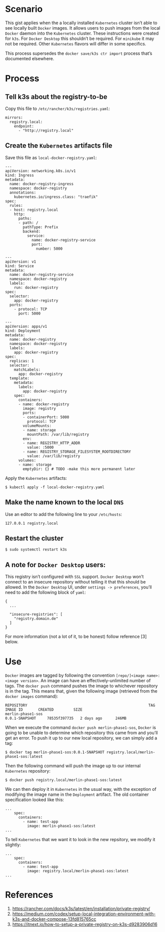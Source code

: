 

# Scenario

This gist applies when the a locally installed `Kubernetes` cluster isn&rsquo;t able to
see locally built `Docker` images. It allows users to push images from the local
`Docker` daemon into the `Kubernetes` cluster. These instructions were created for
`k3s`. For `Docker Desktop` this shouldn&rsquo;t be required. For `minikube` it may not be
required. Other `Kubernetes` flavors will differ in some specifics.

This process supersedes the `docker save/k3s ctr import` process that&rsquo;s documented
elsewhere.


# Process


## Tell k3s about the registry-to-be

Copy this file to `/etc/rancher/k3s/registries.yaml`:

    mirrors:
      registry.local:
        endpoint:
          - "http://registry.local"


## Create the `Kubernetes` artifacts file

Save this file as `local-docker-registry.yaml`:

    ---
    apiVersion: networking.k8s.io/v1
    kind: Ingress
    metadata:
      name: docker-registry-ingress
      namespace: docker-registry
      annotations:
        kubernetes.io/ingress.class: "traefik"
    spec:
      rules:
      - host: registry.local
        http:
          paths:
          - path: /
            pathType: Prefix
            backend:
              service:
                name: docker-registry-service
                port:
                  number: 5000
    
    ---
    apiVersion: v1
    kind: Service
    metadata:
      name: docker-registry-service
      namespace: docker-registry
      labels:
        run: docker-registry
    spec:
      selector:
        app: docker-registry
      ports:
        - protocol: TCP
          port: 5000
    
    ---
    apiVersion: apps/v1
    kind: Deployment
    metadata:
      name: docker-registry
      namespace: docker-registry
      labels:
        app: docker-registry
    spec:
      replicas: 1
      selector:
        matchLabels:
          app: docker-registry
      template:
        metadata:
          labels:
            app: docker-registry
        spec:
          containers:
          - name: docker-registry
            image: registry
            ports:
            - containerPort: 5000
              protocol: TCP
            volumeMounts:
            - name: storage
              mountPath: /var/lib/registry
            env:
            - name: REGISTRY_HTTP_ADDR
              value: :5000
            - name: REGISTRY_STORAGE_FILESYSTEM_ROOTDIRECTORY
              value: /var/lib/registry
          volumes:
          - name: storage
            emptyDir: {} # TODO -make this more permanent later

Apply the `Kubernetes` artifacts:

    $ kubectl apply -f local-docker-registry.yaml


## Make the name known to the local `DNS`

Use an editor to add the following line to your `/etc/hosts`:

    127.0.0.1 registry.local


## Restart the cluster

    $ sudo systemctl restart k3s


## A note for `Docker Desktop` users:

This registry isn&rsquo;t configured with `SSL` support. `Docker Desktop` won&rsquo;t connect to
an insecure repository without telling it that this should be allowed. In the
`Docker Desktop` UI, under `settings -> preferences`, you&rsquo;ll need to add the
following block of `yaml`:

    {
      ...
    
      "insecure-registries": [
        "registry.domain.de"
      ]
    }

For more information (not a lot of it, to be honest) follow reference [3] below.


# Use

`Docker` images are tagged by following the convention `[repo/]<image name>:<image
version>`. An image can have an effectively-unlimited number of tags. The `docker
push` command pushes the image to whichever repository is in the tag. This means
that, given the following image (retrieved from the `docker images` command):

    REPOSITORY                                                       TAG                IMAGE ID       CREATED         SIZE
    merlin-phase1-sos                                                0.0.1-SNAPSHOT     78535f397735   2 days ago      246MB

When we execute the command `docker push merlin-phase1-sos`, `Docker` is going to be
unable to determine which repository this came from and you&rsquo;ll get an error. To
push it up to our new local repository, we can simply add a tag:

    $ docker tag merlin-phase1-sos:0.0.1-SNAPSHOT registry.local/merlin-phase1-sos:latest

Then the following command will push the image up to our internal `Kubernetes`
repository:

    $ docker push registry.local/merlin-phase1-sos:latest

We can then deploy it in `Kubernetes` in the usual way, with the exception of
modifying the image name in the `Deployment` artifact. The old container
specification looked like this:

    ...
        spec:
          containers:
            - name: test-app
              image: merlin-phase1-sos:latest
    ...

To tell `Kubernetes` that we want it to look in the new repsitory, we modify it
slightly:

    ...
        spec:
          containers:
            - name: test-app
              image: registry.local/merlin-phase1-sos:latest
    ...


# References

1.  <https://rancher.com/docs/k3s/latest/en/installation/private-registry/>
2.  <https://medium.com/codex/setup-local-integration-environment-with-k3s-and-docker-compose-13fd815765cc>
3.  <https://itnext.io/how-to-setup-a-private-registry-on-k3s-d9283906d16>

